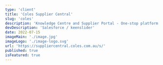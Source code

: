 ```yaml
---
type: 'client'
title: 'Coles Supplier Central'
slug: 'coles'
description: 'Knowledge Centre and Supplier Portal - One-stop platform to act as a single point of contact into Coles, enable greater levels of self service, standardisation and improved end-to-end experiences.'
devDescription: 'Salesforce / keenslider'
date: 2022-07-15
imageMain: './image.jpg'
imageLogo: './image-logo.svg'
url: 'https://suppliercentral.coles.com.au/s/'
published: true
isFeatured: true
---
```


